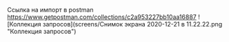 Ссылка на импорт в postman  https://www.getpostman.com/collections/c2a953227bb10aa16887
![Коллекция запросов](screens/Снимок экрана 2020-12-21 в 11.22.22.png "Коллекция запросов")
